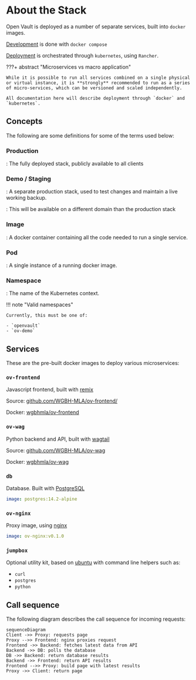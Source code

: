 # About the Stack

Open Vault is deployed as a number of separate services, built into `docker` images.

[Development](/dev) is done with `docker compose`

[Deployment](/deploy) is orchestrated through `kubernetes`, using `Rancher`.

???+ abstract "Microservices vs macro application"

    While it is possible to run all services combined on a single physical or virtual instance, it is **strongly** recommended to run as a series of micro-services, which can be versioned and scaled independently.

    All documentation here will describe deployment through `docker` and `kubernetes`.

## Concepts

The following are some definitions for some of the terms used below:

### Production

: The fully deployed stack, publicly available to all clients

### Demo / Staging

: A separate production stack, used to test changes and maintain a live working backup.

: This will be available on a different domain than the production stack

### Image

: A docker container containing all the code needed to run a single service.

### Pod

: A single instance of a running docker image.

### Namespace

: The name of the Kubernetes context.

!!! note "Valid namespaces"

    Currently, this must be one of:

    - `openvault`
    - `ov-demo`

## Services

These are the pre-built docker images to deploy various microservices:

### `ov-frontend`

Javascript frontend, built with [remix](https://remix.run/)

Source: [github.com/WGBH-MLA/ov-frontend/](https://github.com/WGBH-MLA/ov-frontend/)

Docker: [wgbhmla/ov-frontend](https://hub.docker.com/r/wgbhmla/ov-frontend)

### `ov-wag`

Python backend and API, built with [wagtail](https://wagtail.org/)

Source: [github.com/WGBH-MLA/ov-wag](https://github.com/WGBH-MLA/ov-wag)

Docker: [wgbhmla/ov-wag](https://hub.docker.com/r/wgbhmla/ov-wag)

### `db`

Database. Built with [PostgreSQL](https://www.postgresql.org/)

```yml
image: postgres:14.2-alpine
```

### `ov-nginx`

Proxy image, using [nginx](https://www.nginx.com/)

```yml
image: ov-nginx:v0.1.0
```

### `jumpbox`

Optional utility kit, based on [ubuntu](https://ubuntu.com/) with command line helpers such as:

- `curl`
- `postgres`
- `python`

## Call sequence

The following diagram describes the call sequence for incoming requests:

```mermaid
sequenceDiagram
Client ->> Proxy: requests page
Proxy -->> Frontend: nginx proxies request
Frontend ->> Backend: fetches latest data from API
Backend ->> DB: polls the database
DB ->> Backend: return database results
Backend ->> Frontend: return API results
Frontend -->> Proxy: build page with latest results
Proxy ->> Client: return page
```

